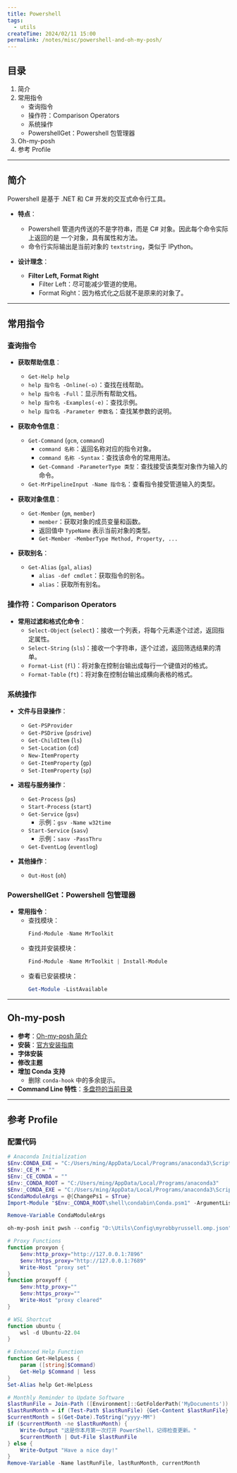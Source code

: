 ```yaml
---
title: Powershell
tags:
  - utils
createTime: 2024/02/11 15:00
permalink: /notes/misc/powershell-and-oh-my-posh/
---
```


## 目录
1. 简介
2. 常用指令
   - 查询指令
   - 操作符：Comparison Operators
   - 系统操作
   - PowershellGet：Powershell 包管理器
3. Oh-my-posh
4. 参考 Profile

---

## 简介
Powershell 是基于 .NET 和 C# 开发的交互式命令行工具。

- **特点**：
  - Powershell 管道内传送的不是字符串，而是 C# 对象。因此每个命令实际上返回的是
    一个对象，具有属性和方法。
  - 命令行实际输出是当前对象的 `textstring`，类似于 IPython。

- **设计理念**：
  - **Filter Left, Format Right**
    - Filter Left：尽可能减少管道的使用。
    - Format Right：因为格式化之后就不是原来的对象了。

---

## 常用指令

### 查询指令
- **获取帮助信息**：
  - `Get-Help help`
  - `help 指令名 -Online(-o)`：查找在线帮助。
  - `help 指令名 -Full`：显示所有帮助文档。
  - `help 指令名 -Examples(-e)`：查找示例。
  - `help 指令名 -Parameter 参数名`：查找某参数的说明。

- **获取命令信息**：
  - `Get-Command` (`gcm`, `command`)
    - `command 名称`：返回名称对应的指令对象。
    - `command 名称 -Syntax`：查找该命令的常用用法。
    - `Get-Command -ParameterType 类型`：查找接受该类型对象作为输入的命令。
  - `Get-MrPipelineInput -Name 指令名`：查看指令接受管道输入的类型。

- **获取对象信息**：
  - `Get-Member` (`gm`, `member`)
    - `member`：获取对象的成员变量和函数。
    - 返回值中 `TypeName` 表示当前对象的类型。
    - `Get-Member -MemberType Method, Property, ...`

- **获取别名**：
  - `Get-Alias` (`gal`, `alias`)
    - `alias -def cmdlet`：获取指令的别名。
    - `alias`：获取所有别名。

### 操作符：Comparison Operators
- **常用过滤和格式化命令**：
  - `Select-Object` (`select`)：接收一个列表，将每个元素逐个过滤，返回指定属性。
  - `Select-String` (`sls`)：接收一个字符串，逐个过滤，返回筛选结果的清单。
  - `Format-List` (`fl`)：将对象在控制台输出成每行一个键值对的格式。
  - `Format-Table` (`ft`)：将对象在控制台输出成横向表格的格式。

### 系统操作
- **文件与目录操作**：
  - `Get-PSProvider`
  - `Get-PSDrive` (`psdrive`)
  - `Get-ChildItem` (`ls`)
  - `Set-Location` (`cd`)
  - `New-ItemProperty`
  - `Get-ItemProperty` (`gp`)
  - `Set-ItemProperty` (`sp`)

- **进程与服务操作**：
  - `Get-Process` (`ps`)
  - `Start-Process` (`start`)
  - `Get-Service` (`gsv`)
    - 示例：`gsv -Name w32time`
  - `Start-Service` (`sasv`)
    - 示例：`sasv -PassThru`
  - `Get-EventLog` (`eventlog`)

- **其他操作**：
  - `Out-Host` (`oh`)

### PowershellGet：Powershell 包管理器
- **常用指令**：
  - 查找模块：
    ```powershell
    Find-Module -Name MrToolkit
    ```
  - 查找并安装模块：
    ```powershell
    Find-Module -Name MrToolkit | Install-Module
    ```
  - 查看已安装模块：
    ```powershell
    Get-Module -ListAvailable
    ```

---

## Oh-my-posh
- **参考**：[Oh-my-posh 简介](https://blog.csdn.net/weixin_52802958/article/details/123636511)
- **安装**：[官方安装指南](https://ohmyposh.dev/)
- **字体安装**
- **修改主题**
- **增加 Conda 支持**
  - 删除 `conda-hook` 中的多余提示。
- **Command Line 特性**：[多盘符的当前目录](https://devblogs.microsoft.com/oldnewthing/20101011-00/?p=12563)

---

## 参考 Profile

### 配置代码
```powershell
# Anaconda Initialization
$Env:CONDA_EXE = "C:/Users/ming/AppData/Local/Programs/anaconda3\Scripts\conda.exe"
$Env:_CE_M = ""
$Env:_CE_CONDA = ""
$Env:_CONDA_ROOT = "C:/Users/ming/AppData/Local/Programs/anaconda3"
$Env:_CONDA_EXE = "C:/Users/ming/AppData/Local/Programs/anaconda3\Scripts\conda.exe"
$CondaModuleArgs = @{ChangePs1 = $True}
Import-Module "$Env:_CONDA_ROOT\shell\condabin\Conda.psm1" -ArgumentList $CondaModuleArgs

Remove-Variable CondaModuleArgs

oh-my-posh init pwsh --config "D:\Utils\Config\myrobbyrussell.omp.json" | Invoke-Expression

# Proxy Functions
function proxyon {
    $env:http_proxy="http://127.0.0.1:7896"
    $env:https_proxy="http://127.0.0.1:7689"
    Write-Host "proxy set"
}
function proxyoff {
    $env:http_proxy=""
    $env:https_proxy=""
    Write-Host "proxy cleared"
}

# WSL Shortcut
function ubuntu {
    wsl -d Ubuntu-22.04
}

# Enhanced Help Function
function Get-HelpLess {
    param ([string]$Command)
    Get-Help $Command | less
}
Set-Alias help Get-HelpLess

# Monthly Reminder to Update Software
$lastRunFile = Join-Path ([Environment]::GetFolderPath('MyDocuments')) "LastPwshDate.txt"
$lastRunMonth = if (Test-Path $lastRunFile) {Get-Content $lastRunFile} else { "Never" }
$currentMonth = $(Get-Date).ToString("yyyy-MM")
if ($currentMonth -ne $lastRunMonth) {
    Write-Output "这是你本月第一次打开 PowerShell，记得检查更新。"
    $currentMonth | Out-File $lastRunFile
} else {
    Write-Output "Have a nice day!"
}
Remove-Variable -Name lastRunFile, lastRunMonth, currentMonth
```


